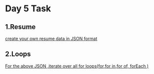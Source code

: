 # Day 5 Task
## **1.Resume**
[create your own resume data in JSON format](https://github.com/Gsara3497/Day5.git)

## **2.Loops**
[For the above JSON ,iterate over all for loops(for,for in,for of, forEach )](https://github.com/Gsara3497/Day5.git)
